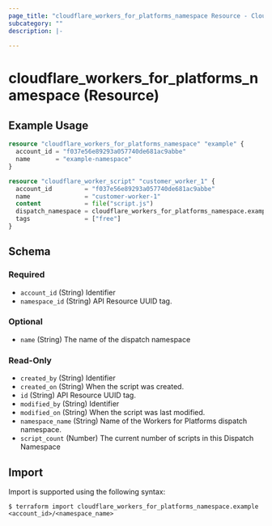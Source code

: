 ```yaml
---
page_title: "cloudflare_workers_for_platforms_namespace Resource - Cloudflare"
subcategory: ""
description: |-
  
---
```


# cloudflare_workers_for_platforms_namespace (Resource)



## Example Usage

```terraform
resource "cloudflare_workers_for_platforms_namespace" "example" {
  account_id = "f037e56e89293a057740de681ac9abbe"
  name       = "example-namespace"
}

resource "cloudflare_worker_script" "customer_worker_1" {
  account_id         = "f037e56e89293a057740de681ac9abbe"
  name               = "customer-worker-1"
  content            = file("script.js")
  dispatch_namespace = cloudflare_workers_for_platforms_namespace.example.name
  tags               = ["free"]
}
```
<!-- schema generated by tfplugindocs -->
## Schema

### Required

- `account_id` (String) Identifier
- `namespace_id` (String) API Resource UUID tag.

### Optional

- `name` (String) The name of the dispatch namespace

### Read-Only

- `created_by` (String) Identifier
- `created_on` (String) When the script was created.
- `id` (String) API Resource UUID tag.
- `modified_by` (String) Identifier
- `modified_on` (String) When the script was last modified.
- `namespace_name` (String) Name of the Workers for Platforms dispatch namespace.
- `script_count` (Number) The current number of scripts in this Dispatch Namespace

## Import

Import is supported using the following syntax:

```shell
$ terraform import cloudflare_workers_for_platforms_namespace.example <account_id>/<namespace_name>
```
